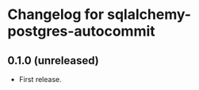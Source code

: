 Changelog for sqlalchemy-postgres-autocommit
=================

0.1.0 (unreleased)
------------------

- First release.
